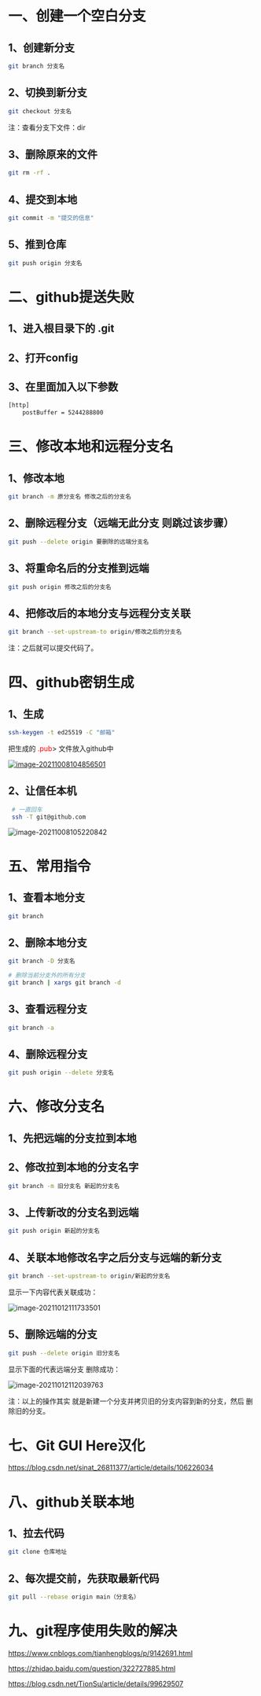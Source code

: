 # 一、创建一个空白分支

## 1、创建新分支

```bash
git branch 分支名
```

## 2、切换到新分支

```bash
git checkout 分支名
```

注：查看分支下文件：dir

## 3、删除原来的文件

```bash
git rm -rf .
```

## 4、提交到本地

```bash
git commit -m "提交的信息"
```

## 5、推到仓库

```bash
git push origin 分支名
```

# 二、github提送失败



## 1、进入根目录下的 .git

## 2、打开config

## 3、在里面加入以下参数

```bash
[http]
	postBuffer = 5244288800
```

# 三、修改本地和远程分支名

## 1、修改本地

```bash
git branch -m 原分支名 修改之后的分支名 
```

## 2、删除远程分支（远端无此分支 则跳过该步骤）

```bash
git push --delete origin 要删除的远端分支名
```

## 3、将重命名后的分支推到远端

```bash
git push origin 修改之后的分支名
```

## 4、把修改后的本地分支与远程分支关联

```bash
git branch --set-upstream-to origin/修改之后的分支名
```

注：之后就可以提交代码了。

# 四、github密钥生成

## 1、生成

```bash
ssh-keygen -t ed25519 -C "邮箱"
```

把生成的 <font color=red>.pub</font>> 文件放入github中

[![image-20211008104856501](https://gitee.com/Green_chicken/picture/raw/master/markdown/image-20211008104856501.png)](https://docs.github.com/cn/authentication/connecting-to-github-with-ssh)

## 2、让信任本机

```bash
 # 一直回车
 ssh -T git@github.com
```

![image-20211008105220842](https://gitee.com/Green_chicken/picture/raw/master/markdown/image-20211008105220842.png)

# 五、常用指令

## 1、查看本地分支

```bash
git branch
```

## 2、删除本地分支

```bash
git branch -D 分支名

# 删除当前分支外的所有分支
git branch | xargs git branch -d
```

## 3、查看远程分支

```bash
git branch -a
```

## 4、删除远程分支

```bash
git push origin --delete 分支名
```

# 六、修改分支名

## 1、先把远端的分支拉到本地

## 2、修改拉到本地的分支名字

```bash
git branch -m 旧分支名 新起的分支名
```

## 3、上传新改的分支名到远端

```bash
git push origin 新起的分支名
```

## 4、关联本地修改名字之后分支与远端的新分支

```bash
git branch --set-upstream-to origin/新起的分支名
```

显示一下内容代表关联成功：

![image-20211012111733501](https://gitee.com/Green_chicken/picture/raw/master/markdown/image-20211012111733501.png)

## 5、删除远端的分支

```bash
git push --delete origin 旧分支名
```

显示下面的代表远端分支 删除成功：

 ![image-20211012112039763](https://gitee.com/Green_chicken/picture/raw/master/markdown/image-20211012112039763.png)

注：以上的操作其实 就是新建一个分支并拷贝旧的分支内容到新的分支，然后 删除旧的分支。

# 七、Git GUI Here汉化

https://blog.csdn.net/sinat_26811377/article/details/106226034

# 八、github关联本地

## 1、拉去代码

```bash
git clone 仓库地址
```

## 2、每次提交前，先获取最新代码

```bash
git pull --rebase origin main（分支名）
```

# 九、git程序使用失败的解决

https://www.cnblogs.com/tianhengblogs/p/9142691.html

https://zhidao.baidu.com/question/322727885.html

https://blog.csdn.net/TionSu/article/details/99629507

